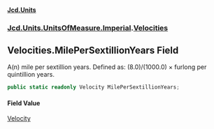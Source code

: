 #### [Jcd.Units](index.md 'index')
### [Jcd.Units.UnitsOfMeasure.Imperial](Jcd.Units.UnitsOfMeasure.Imperial.md 'Jcd.Units.UnitsOfMeasure.Imperial').[Velocities](Velocities.md 'Jcd.Units.UnitsOfMeasure.Imperial.Velocities')

## Velocities.MilePerSextillionYears Field

A(n) mile per sextillion years. Defined as: (8.0)/(1000.0) × furlong per quintillion years.

```csharp
public static readonly Velocity MilePerSextillionYears;
```

#### Field Value
[Velocity](Velocity.md 'Jcd.Units.UnitTypes.Velocity')